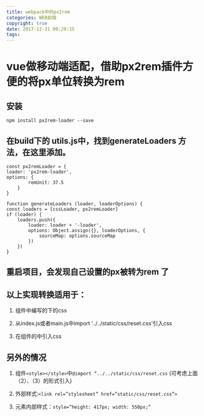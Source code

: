 ```yaml
---
title: webpack中的px2rem
categories: WEB前端
copyright: true
date: 2017-12-31 00:29:15
tags:
---
```

# vue做移动端适配，借助px2rem插件方便的将px单位转换为rem

## 安装

```
npm install px2rem-loader --save

```
<!--more-->

##  在build下的 utils.js中，找到generateLoaders 方法，在这里添加。

```
const px2remLoader = {
loader: 'px2rem-loader',
options: {
        remUnit: 37.5
    }
}

function generateLoaders (loader, loaderOptions) {
const loaders = [cssLoader, px2remLoader]
if (loader) {
    loaders.push({
        loader: loader + '-loader',
        options: Object.assign({}, loaderOptions, {
            sourceMap: options.sourceMap
        })
    })
}

```

##  重启项目，会发现自己设置的px被转为rem 了


##  以上实现转换适用于：

1. 组件中编写的<style></style>下的css

2. 从index.js或者main.js中import ‘../../static/css/reset.css’引入css

3. 在组件的<script type=”text/ecmascript-6″> import ‘../../static/css/reset.css'</script>中引入css

## 另外的情况

1. 组件`<style></style>`中`@import “../../static/css/reset.css` (可考虑上面（2）、（3）的形式引入)

2. 外部样式:`<link rel=”stylesheet” href=”static/css/reset.css”>`

3. 元素内部样式：`style=”height: 417px; width: 550px;”`



